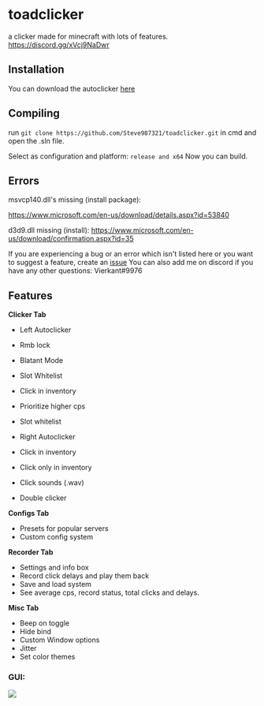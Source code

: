 # toadclicker
a clicker made for minecraft with lots of features. https://discord.gg/xVcj9NaDwr

## Installation
You can download the autoclicker [here](https://github.com/Steve987321/toadclicker/releases/)

## Compiling
run ```git clone https://github.com/Steve987321/toadclicker.git``` in cmd and open the .sln file. 

Select as configuration and platform: ```release and x64``` 
Now you can build.

## Errors
msvcp140.dll's missing (install package):

https://www.microsoft.com/en-us/download/details.aspx?id=53840

d3d9.dll missing (install): 
https://www.microsoft.com/en-us/download/confirmation.aspx?id=35

If you are experiencing a bug or an error which isn't listed here or you want to suggest a feature, create an [issue](https://github.com/Steve987321/toadclicker/issues)
You can also add me on discord if you have any other questions: Vierkant#9976
## Features

**Clicker Tab**

- Left Autoclicker
- Rmb lock
- Blatant Mode
- Slot Whitelist
- Click in inventory
- Prioritize higher cps
- Slot whitelist

- Right Autoclicker
- Click in inventory
- Click only in inventory

- Click sounds (.wav)
- Double clicker

**Configs Tab**
- Presets for popular servers
- Custom config system

**Recorder Tab**
- Settings and info box
- Record click delays and play them back
- Save and load system
- See average cps, record status, total clicks and delays. 

**Misc Tab**
- Beep on toggle
- Hide bind
- Custom Window options
- Jitter
- Set color themes

### GUI:

![](https://cdn.upload.systems/uploads/xUbBsz2w.png)
